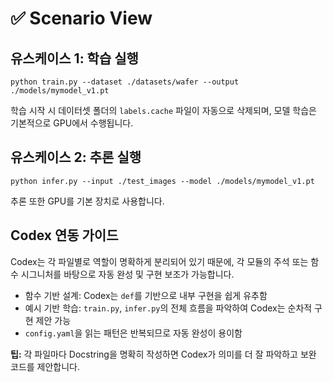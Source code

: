 # ✅ Scenario View

## 유스케이스 1: 학습 실행

```
python train.py --dataset ./datasets/wafer --output ./models/mymodel_v1.pt
```
학습 시작 시 데이터셋 폴더의 `labels.cache` 파일이 자동으로 삭제되며,
모델 학습은 기본적으로 GPU에서 수행됩니다.

## 유스케이스 2: 추론 실행

```
python infer.py --input ./test_images --model ./models/mymodel_v1.pt
```
추론 또한 GPU를 기본 장치로 사용합니다.

## Codex 연동 가이드

Codex는 각 파일별로 역할이 명확하게 분리되어 있기 때문에, 각 모듈의 주석 또는 함수 시그니처를 바탕으로 자동 완성 및 구현 보조가 가능합니다.

- 함수 기반 설계: Codex는 `def`를 기반으로 내부 구현을 쉽게 유추함
- 예시 기반 학습: `train.py`, `infer.py`의 전체 흐름을 파악하여 Codex는 순차적 구현 제안 가능
- `config.yaml`을 읽는 패턴은 반복되므로 자동 완성이 용이함

**팁:** 각 파일마다 Docstring을 명확히 작성하면 Codex가 의미를 더 잘 파악하고 보완 코드를 제안합니다.
